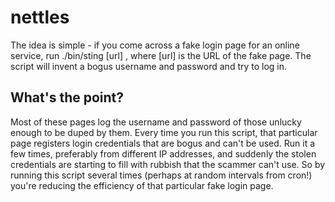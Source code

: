 nettles
=======

The idea is simple - if you come across a fake login page for an online
service, run ./bin/sting [url] , where [url] is the URL of the fake
page. The script will invent a bogus username and password and try to
log in.

What's the point?
-----------------

Most of these pages log the username and password of those unlucky
enough to be duped by them. Every time you run this script, that
particular page registers login credentials that are bogus and can't
be used. Run it a few times, preferably from different IP addresses,
and suddenly the stolen credentials are starting to fill with rubbish
that the scammer can't use. So by running this script several times
(perhaps at random intervals from cron!) you're reducing the efficiency
of that particular fake login page.


